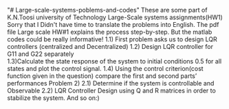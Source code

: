 "# Large-scale-systems-poblems-and-codes" 
These are some part of K.N.Toosi university of Technology Large-Scale systems assignments(HW1)
Sorry that  I Didn't have time to translate the problems into English.
The pdf file Large scale HW#1 explains the process step-by-step.
But the matlab codes could be really informative!
1.1) First problem asks us to design LQR controllers (centralized and Decentralized)
1.2) Design LQR controller for G11 and G22 separately  
1.3)Calculate the state response of the system to initial conditions 0.5 for all states and plot the control signal.
1.4) Using the control criterion(cost function given in the question) compare the first and second parts’ performances
Problem 2)
2.1) Determine if the system is controllable and Observable
2.2) LQR Controller Design using Q and R matrices in order to stabilize the system.
And so on:)
